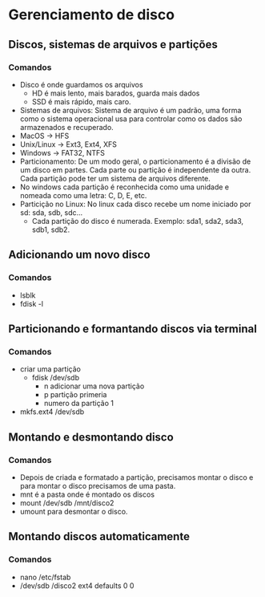 # Gerenciamento de disco

## Discos, sistemas de arquivos e partições

### Comandos

- Disco é onde guardamos os arquivos
  - HD é mais lento, mais barados, guarda mais dados
  - SSD é mais rápido, mais caro.
- Sistemas de arquivos: Sistema de arquivo é um padrão, uma forma como o sistema operacional usa para controlar como os dados são armazenados e recuperado.
- MacOS -> HFS
- Unix/Linux -> Ext3, Ext4, XFS
- Windows -> FAT32, NTFS
- Particionamento: De um modo geral, o particionamento é a divisão de um disco em partes. Cada parte ou partição é independente da outra. Cada partição pode ter um sistema de arquivos diferente.
- No windows cada partição é reconhecida como uma unidade e nomeada como uma letra: C, D, E, etc.
- Particição no Linux: No linux cada disco recebe um nome iniciado por sd: sda, sdb, sdc...
  - Cada partição do disco é numerada. Exemplo: sda1, sda2, sda3, sdb1, sdb2.

## Adicionando um novo disco

### Comandos

- lsblk
- fdisk -l

## Particionando e formantando discos via terminal

### Comandos

- criar uma partição
  - fdisk /dev/sdb
    - n adicionar uma nova partição
    - p partição primeria
    - numero da partição 1
- mkfs.ext4 /dev/sdb

## Montando e desmontando disco

### Comandos

- Depois de criada e formatado a partição, precisamos montar o disco e para montar o disco precisamos de uma pasta.
- mnt é a pasta onde é montado os discos
- mount /dev/sdb /mnt/disco2
- umount para desmontar o disco.

## Montando discos automaticamente

### Comandos

- nano /etc/fstab
- /dev/sdb /disco2 ext4 defaults 0 0
